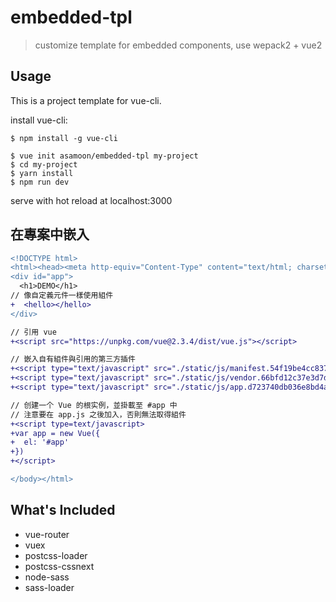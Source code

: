 # embedded-tpl

> customize template for embedded components, use wepack2 + vue2

## Usage

This is a project template for vue-cli.

install vue-cli:
```
$ npm install -g vue-cli
```

```
$ vue init asamoon/embedded-tpl my-project
$ cd my-project
$ yarn install
$ npm run dev
```

serve with hot reload at localhost:3000


## 在專案中嵌入

```diff
<!DOCTYPE html>
<html><head><meta http-equiv="Content-Type" content="text/html; charset=UTF-8"><title>DEMO</title><link href="./embedded-tpl_files/app.d89523753ce1397bde1d5baec19c926e.css" rel="stylesheet"></head><body>
<div id="app">
  <h1>DEMO</h1>
// 像自定義元件一樣使用組件
+  <hello></hello>
</div>

// 引用 vue
+<script src="https://unpkg.com/vue@2.3.4/dist/vue.js"></script>

// 嵌入自有組件與引用的第三方插件
+<script type="text/javascript" src="./static/js/manifest.54f19be4cc83738020da.js"></script>
+<script type="text/javascript" src="./static/js/vendor.66bfd12c37e3d7d60804.js"></script>
+<script type="text/javascript" src="./static/js/app.d723740db036e8bd4a21.js"></script>

// 创建一个 Vue 的根实例，並掛載至 #app 中
// 注意要在 app.js 之後加入，否則無法取得組件
+<script type=text/javascript>
+var app = new Vue({
+  el: '#app'
+})
+</script>

</body></html>
```


## What's Included

- vue-router
- vuex
- postcss-loader
- postcss-cssnext
- node-sass
- sass-loader
